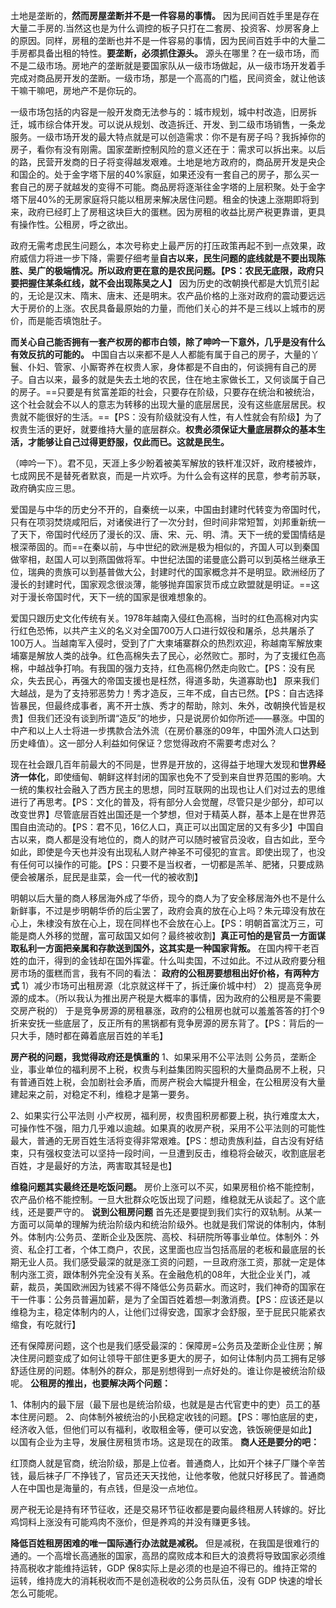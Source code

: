 土地是垄断的，**然而房屋垄断并不是一件容易的事情。** 因为民间百姓手里是存在大量二手房的.当然这也是为什么调控的板子只打在二套房、投资客、炒房客身上的原因。同样，房租的垄断也并不是一件容易的事情，因为民间百姓手中的大量二手房都具备出租的特性。**要垄断，必须抓住源头。** 源头在哪里？在一级市场，而不是二级市场。房地产的垄断就是要国家队从一级市场做起，从一级市场开发着手完成对商品房开发的垄断。一级市场，那是一个高高的门槛，民间资金，就让他该干嘛干嘛吧，房地产不是你玩的。

一级市场包括的内容是一般开发商无法参与的：城市规划，城中村改造，旧房拆迁，城市综合体开发。可以说从规划、改造拆迁、开发、到二级市场销售，一条龙服务。一级市场开发的最大特点就是可以创造需求：你不是有房子吗？我拆掉你的房子，看你有没有刚需。国家垄断控制风险的意义还在于：需求可以拆出来。以后的路，民营开发商的日子将变得越发艰难。土地是地方政府的，商品房开发是央企和国企的。处于金字塔下层的40%家庭，如果还没有一套自己的房子，那么买一套自己的房子就越发的变得不可能。商品房将逐渐往金字塔的上层积聚。处于金字塔下层40%的无房家庭将只能以租房来解决居住问题。租金的快速上涨期即将到来，政府已经盯上了房租这块巨大的蛋糕。因为房租的收益比房产税更靠谱，更具有操作性。公租房，呼之欲出。

政府无需考虑民生问题么，本次号称史上最严厉的打压政策再起不到一点效果，政府威信力将进一步下降，需要仔细考量**自古以来，民生问题的底线就是不要出现陈胜、吴广的极端情况。所以政府更在意的是农民问题。【PS：农民无底限，政府只要把握住某条红线，就不会出现陈吴之人】** 因为历史的改朝换代都是大饥荒引起的，无论是汉末、隋末、唐末、还是明末。农产品价格的上涨对政府的震动要远远大于房价的上涨。农民具备最原始的力量，而他们关心的并不是三线以上城市的房价，而是能否填饱肚子。

**而关心自己能否拥有一套产权房的都市白领，除了呻吟一下意外，几乎是没有什么有效反抗的可能的。** 中国自古以来都不是人人都能有属于自己的房子，大量的丫鬟、仆妇、管家、小厮寄养在权贵人家，身体都是不自由的，何谈拥有自己的房子。自古以来，最多的就是失去土地的农民，住在地主家做长工，又何谈属于自己的房子。==只要是有贫富差距的社会，只要存在阶级，只要存在统治和被统治，这个社会就会不以人的意志为转移的出现大量的底层居民，没有这些底层居民。权贵就不能很好的生活。==【PS：没有阶级就没有人性，有人性就会有阶级】为了权贵生活的更好，就要维持大量的底层群众。**权贵必须保证大量底层群众的基本生活，才能够让自己过得更舒服，仅此而已。这就是民生。** 

（呻吟一下）。君不见，天涯上多少盼着被美军解放的铁杆准汉奸，政府楼被炸，七成网民不是替死者默哀，而是一片欢呼。为什么会有这样的民意，参考前苏联，政府确实应三思。

爱国是与中华的历史分不开的，自秦统一以来，中国由封建时代转变为帝国时代，只有在项羽焚烧咸阳后，对诸侯进行了一次分封，但时间非常短暂，刘邦重新统一了天下，帝国时代经历了漫长的汉、唐、宋、元、明、清。天下一统的爱国情结是根深蒂固的。而==在秦以前，与中世纪的欧洲是极为相似的，齐国人可以到秦国做宰相，赵国人可以到燕国做将军。中世纪法国的诺曼底公爵可以到英格兰继承王位，瑞典的贵族可以到基普做大公，封建时代的国家概念并不是明显。欧洲经历了漫长的封建时代，国家观念很淡薄，能够抛弃国家货币成立欧盟就是明证。==这对于漫长帝国时代，天下一统的国家是很难想象的。

爱国只跟历史文化传统有关。1978年越南入侵红色高棉，当时的红色高棉对内实行红色恐怖，以共产主义的名义对全国700万人口进行奴役和屠杀，总共屠杀了100万人。当越南军入侵时，受到了广大柬埔寨群众的热烈欢迎，称越南军解放柬埔寨是解放人类的战争。红色高棉失去了民心，必然败亡。那时，为了支援红色高棉，中越战争打响。有我国的强力支持，红色高棉仍然走向败亡。【PS：没有民众，失去民心，再强大的帝国支援也是枉然，得道多助，失道寡助也】
原来我们大越战，是为了支持邪恶势力！秀才造反，三年不成，自古已然。【PS：自古选择皆暴民，但最终成事者，离不开士族、秀才的帮助，除刘、朱外，改朝换代皆是权贵】但我们还没有谈到所谓“造反”的地步，只是说房价如你所述——暴涨。中国的中产和以上人士将进一步携款合法外流（在房价暴涨的09年，中国外流人口达到历史峰值）。这一部分人利益如何保证？您觉得政府不需要考虑对么？

现在社会跟几百年前最大的不同是，世界是开放的，这得益于地理大发现和**世界经济一体化**，即使缅甸、朝鲜这样封闭的国家也免不了受到来自世界范围的影响。大一统的集权社会融入了西方民主的思想，同时互联网的出现也让人们对过去的思维进行了再思考。【PS：文化的普及，将有部分人会觉醒，尽管只是少部分，却可以改变世界】尽管底层百姓出国还是一个梦想，但对于精英人群，基本上是在世界范围自由流动的。【PS：君不见，16亿人口，真正可以出国定居的又有多少】中国自古以来，商人都是没有地位的，商人的财产可以随时被官员没收，自古如此，至今如此，即使是今天也并没有出现私人财产神圣不可侵犯的宣言。即使出现了，也没有任何可以操作的可能。【PS：只要不是当权者，一切都是羔羊、肥猪，只要成熟便会被屠杀，屁民是韭菜，会一代一代的被收割】

明朝以后大量的商人移居海外成了华侨，现今的商人为了安全移居海外也不是什么新鲜事，不过是步明朝华侨的后尘罢了，政府会真的放在心上吗？朱元璋没有放在心上，朱棣没有放在心上，现在同样也不会放在心上。【PS：明朝首富沈万三，可能是商人外移的觉醒，富可敌国又如何？最终被收割】**真正可怕的是官员一方面谋取私利一方面把亲属和存款送到国外，这其实是一种国家背叛。** 在国内榨干老百姓的血汗，得到的金钱却在国外挥霍。什么叫卖国，不过如此。不过从政府要分租房市场的蛋糕而言，我有不同的看法：
**政府的公租房要想租出好价格，有两种方式**
1）减少市场可出租房源（北京就这样干了，拆迁廉价城中村）
2）提高竞争房源的成本。（所以我认为推出房产税是大概率的事情，因为政府的公租房是不需要交房产税的）
于是竞争房源的房租暴涨，政府的公租房也就可以羞羞答答的打个9折来安抚一些底层了，反正所有的黑锅都有竞争房源的房东背了。【PS：背后的一只大手，随时都在薅着底层百姓的羊毛】

**房产税的问题，我觉得政府还是慎重的**
1、如果采用不公平法则
公务员，垄断企业，事业单位的福利房不上税，权贵与利益集团购买囤积的大量商品房不上税，只有普通百姓上税，会加剧社会矛盾，而房产税会大幅提升租金，在公租房没有大量建起来之前，对稳定不利，维稳才是第一要务。

2、如果实行公平法则
小产权房，福利房，权贵囤积房都要上税，执行难度太大，可操作性不强，阻力几乎难以逾越。如果真的收房产税，采用不公平法则的可能性最大，普通的无房百姓生活将变得非常艰难。【PS：想动贵族利益，自古没有好结束，只有强权变法可以坚持一段时间，一旦遭到反击，维稳将会破灭，收割底层老百姓，才是最好的方法，两害取其轻是也】

**维稳问题其实最终还是吃饭问题。**
房价上涨可以不买，如果房租价格不能控制，农产品价格不能控制。一旦大批群众吃饭出现了问题，维稳就无从谈起了。这个底线，还是要严守的。
**说到公租房问题**
首先还是要提到我们实行的双轨制。从某一方面可以简单的理解为统治阶级内和统治阶级外。也就是我们常说的体制内，体制外。体制内:公务员、垄断企业及医院、高校、科研院所等事业单位。体制外：外资、私企打工者，个体工商户，农民，这里面也应当包括高层的老板和最底层的长期无业人员。我们感受最深的就是涨工资的问题，一旦政府涨工资，那就一定是体制内涨工资，跟体制外完全没有关系。在金融危机的08年，大批企业关门，减薪，裁员，美国欧洲因为钱紧不得不降低公务员薪水。而这时，我们神奇的国家在干一件事：公务员普遍加薪，是为了全国百姓着想—刺激消费。【PS：应该还是以维稳为主，稳定体制内的人，让他们过得安逸，国家才会舒服，至于屁民只能紧衣缩食，有吃就行】

还有保障房问题，这个也是我们感受最深的：保障房=公务员及垄断企业住房；解决住房问题变成了如何让领导干部住更多更大的房子，如何让体制内员工拥有足够舒适住房的问题。体制外的群众，那是别想得到一点好处的。谁让你是被统治阶级呢。
**公租房的推出，也要解决两个问题：**

1、体制内的最下层（最下层也是统治阶级，也就是是古代官吏中的吏）员工的基本住房问题。
2、向体制外被统治的小民稳定收钱的问题。【PS：哪怕底层的吏，经济收入低，但他们可以有福利，收取租金等，便可以安逸，铁饭碗便是如此】
以国有企业为主导，发展住房租赁市场。这是现在的政策。
**商人还是要分的吧：**

红顶商人就是官商，统治阶级，那是上位者。普通商人，比如开个袜子厂赚个辛苦钱，最后袜子厂不挣钱了，官员还天天找他，让他孝敬，他就只好移民了。普通商人在中国也是海量的，有点钱，但是没一点地位。

房产税无论是持有环节征收，还是交易环节征收都是要向最终租房人转嫁的。好比鸡饲料上涨没有可能鸡肉不涨价，但是养鸡的并没有赚更多钱。

**降低百姓租房困难的唯一国际通行办法就是减税。** 但是减税，在我国是很难行的通的。一个高增长高通胀的国家，高昂的腐败成本和巨大的浪费将导致国家必须维持高税收才能维持运转，GDP 保8实际上是必须的也是迫不得已的。维持正常的运转，维持庞大的消耗税收而不是创造税收的公务员队伍，没有 GDP 快速的增长怎么可能呢。